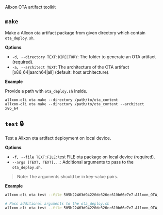 Allxon OTA artifact toolkit

## `make`

Make a Allxon ota artifact package from given directory which contain `ota_deploy.sh`.

**Options**

- `-d, --directory TEXT:DIRECTORY`: The folder to generate an OTA artifact (required).
- `-a, --architect TEXT`: The architecture of the OTA artifact [x86_64|aarch64|all] (default: host architecture).

**Example**

Provide a path with `ota_deploy.sh` inside.

```
allxon-cli ota make --directory /path/to/ota_content
allxon-cli ota make --directory /path/to/ota_content --architect x86_64
```

## `test` 🔒

Test a Allxon ota artifact deployment on local device.

**Options**

- `-f, --file TEXT:FILE`: test FILE ota package on local device (required).
- `--args [TEXT, TEXT]...`: Additional arguments to pass to the `ota_deploy.sh`.
> Note: The arguments should be in key-value pairs.

**Example**

```bash
allxon-cli ota test --file 505b22463d94220de326ec610b66e7e7-Allxon_OTA_Artifact-L-x86_64.tar.gz

# Pass additional arguments to the ota_deploy.sh
allxon-cli ota test --file 505b22463d94220de326ec610b66e7e7-Allxon_OTA_Artifact-L-x86_64.tar.gz --args "key1" "value1" "key2" "value2"
```
